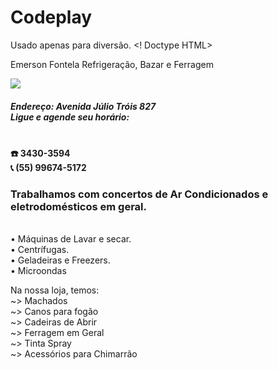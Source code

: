# Codeplay
Usado apenas para diversão.
<! Doctype HTML>
 <Html>
  <Head>
   <Tittle>Emerson Fontela Refrigeração, Bazar e Ferragem </Tittle>
  </head>
 <Body>
  <P> 
   <Img src= "/Img/Camera/FB_IMG_1687561447758.jpg/">
    <Strong><H5> Endereço: Avenida Júlio Tróis 827<Br>
Ligue e agende seu horário:</H5><Br>
☎️ 3430-3594<Br>
📞 (55) 99674-5172</strong></P>
  <P><Strong><H3>Trabalhamos com concertos de Ar Condicionados e eletrodomésticos em geral.</H3></Strong><Br>
• Máquinas de Lavar e secar.<Br>
• Centrífugas.<Br>
• Geladeiras e Freezers.<Br>
• Microondas</P>
   <P>Na nossa loja, temos:<Br>
~> Machados<Br>
~> Canos para fogão<Br>
~> Cadeiras de Abrir<Br>
~> Ferragem em Geral<Br>
~> Tinta Spray<Br>
~> Acessórios para Chimarrão</P>
   </Body>
 </Html>
 
